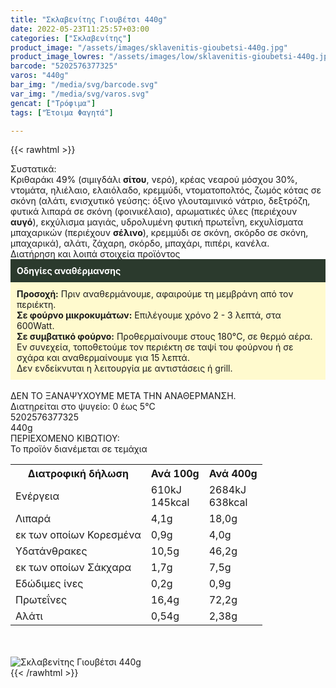 ```yaml
---
title: "Σκλαβενίτης Γιουβέτσι 440g"
date: 2022-05-23T11:25:57+03:00
categories: ["Σκλαβενίτης"]
product_image: "/assets/images/sklavenitis-gioubetsi-440g.jpg"
product_image_lowres: "/assets/images/low/sklavenitis-gioubetsi-440g.jpg"
barcode: "5202576377325"
varos: "440g"
bar_img: "/media/svg/barcode.svg"
var_img: "/media/svg/varos.svg"
gencat: ["Τρόφιμα"]
tags: ["Έτοιμα Φαγητά"]

---
```

{{< rawhtml >}}

<div class="sload511"><div class="product"><div id="sistatika">Συστατικά:</div><div class="alltext">Κριθαράκι 49% (σιμιγδάλι <b>σίτου</b>, νερό), κρέας νεαρού μόσχου 30%, ντομάτα, ηλιέλαιο, ελαιόλαδο, κρεμμύδι, ντοματοπολτός, ζωμός κότας σε σκόνη (αλάτι, ενισχυτικό γεύσης: όξινο γλουταμινικό νάτριο, δεξτρόζη, φυτικά λιπαρά σε σκόνη (φοινικέλαιο), αρωματικές ύλες (περιέχουν <b>αυγό</b>), εκχύλισμα μαγιάς, υδρολυμένη φυτική πρωτεΐνη, εκχυλίσματα μπαχαρικών (περιέχουν <b>σέλινο</b>), κρεμμύδι σε σκόνη, σκόρδο σε σκόνη, μπαχαρικά), αλάτι, ζάχαρη, σκόρδο, μπαχάρι, πιπέρι, κανέλα.</div><div id="loipa">Διατήρηση και λοιπά στοιχεία προϊόντος</div><div class="alltext"><div style="background:#2b3a2d;padding:10px;color:#fff"><b>Οδηγίες αναθέρμανσης</b></div><div style="background:#ffface;padding:10px;"><b>Προσοχή:</b> Πριν αναθερμάνουμε, αφαιρούμε τη μεμβράνη από τον περιέκτη.<br><b>Σε φούρνο μικροκυμάτων:</b> Επιλέγουμε χρόνο 2 - 3 λεπτά, στα 600Watt.<br><b>Σε συμβατικό φούρνο:</b> Προθερμαίνουμε στους 180°C, σε θερμό αέρα. Εν συνεχεία, τοποθετούμε τον περιέκτη σε ταψί του φούρνου ή σε σχάρα και αναθερμαίνουμε για 15 λεπτά.<br>Δεν ενδείκνυται η λειτουργία με αντιστάσεις ή grill.</div><br>ΔΕΝ ΤΟ ΞΑΝΑΨΥΧΟΥΜΕ ΜΕΤΑ ΤΗΝ ΑΝΑΘΕΡΜΑΝΣΗ.<br>Διατηρείται στο ψυγείο: 0 έως 5°C<br></div><div id="barcode"><div id="barimage1"></div><span id="bartext">5202576377325</span></div><div id="varos"><div id="varosimage1"></div><span id="varostext">440g</span></div><div id="kivotio">ΠΕΡΙΕΧΟΜΕΝΟ ΚΙΒΩΤΙΟΥ:<br>Το προϊόν διανέμεται σε τεμάχια</div><div class="tabout"><table id="diatable"><tbody><tr><th>Διατροφική δήλωση</th><th>Ανά 100g</th><th>Ανά 400g</th></tr><tr><td class="texr2">Ενέργεια</td><td class="texr">610kJ<br>145kcal</td><td class="texr">2684kJ<br>638kcal</td></tr><tr><td class="texr2">Λιπαρά</td><td class="texr">4,1g</td><td class="texr">18,0g</td></tr><tr><td class="gray">εκ των οποίων Κορεσµένα</td><td class="gray2">0,9g</td><td class="gray2">4,0g</td></tr><tr><td class="texr2">Yδατάνθρακες</td><td class="texr">10,5g</td><td class="texr">46,2g</td></tr><tr><td class="gray">εκ των οποίων Σάκχαρα</td><td class="gray2">1,7g</td><td class="gray2">7,5g</td></tr><tr><td class="texr2">Eδώδιμες ίνες</td><td class="texr">0,2g</td><td class="texr">0,9g</td></tr><tr><td class="texr2">Πρωτεΐνες</td><td class="texr">16,4g</td><td class="texr">72,2g</td></tr><tr><td class="texr2">Αλάτι</td><td class="texr">0,54g</td><td class="texr">2,38g</td></tr></tbody></table></div><br><br><div class="pimg"><img alt="Σκλαβενίτης Γιουβέτσι 440g" title="Σκλαβενίτης Γιουβέτσι 440g" src="/assets/images/sklavenitis-gioubetsi-440g.jpg"></div></div></div>
{{< /rawhtml >}}


